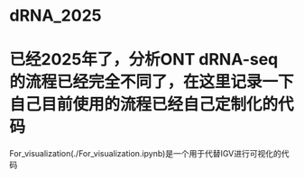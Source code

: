 # dRNA_2025

# 已经2025年了，分析ONT dRNA-seq的流程已经完全不同了，在这里记录一下自己目前使用的流程已经自己定制化的代码

For_visualization(./For_visualization.ipynb)是一个用于代替IGV进行可视化的代码
